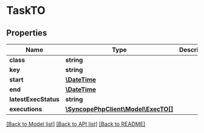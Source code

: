 # TaskTO

## Properties
Name | Type | Description | Notes
------------ | ------------- | ------------- | -------------
**class** | **string** |  | 
**key** | **string** |  | [optional] 
**start** | [**\DateTime**](\DateTime.md) |  | [optional] 
**end** | [**\DateTime**](\DateTime.md) |  | [optional] 
**latestExecStatus** | **string** |  | [optional] 
**executions** | [**\SyncopePhpClient\Model\ExecTO[]**](ExecTO.md) |  | [optional] 

[[Back to Model list]](../README.md#documentation-for-models) [[Back to API list]](../README.md#documentation-for-api-endpoints) [[Back to README]](../README.md)


